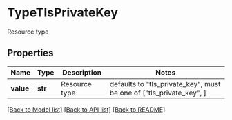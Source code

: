 # TypeTlsPrivateKey

Resource type

## Properties
Name | Type | Description | Notes
------------ | ------------- | ------------- | -------------
**value** | **str** | Resource type | defaults to "tls_private_key",  must be one of ["tls_private_key", ]

[[Back to Model list]](../README.md#documentation-for-models) [[Back to API list]](../README.md#documentation-for-api-endpoints) [[Back to README]](../README.md)


